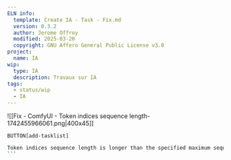 ```yaml
---
ELN info:
  template: Create IA - Task - Fix.md
  version: 0.3.2
  author: Jerome Offroy
  modified: 2025-03-20
  copyright: GNU Affero General Public License v3.0
project:
  name: IA
wip:
  type: IA
  description: Travaux sur IA
tags:
  - status/wip
  - IA
---
```


![[Fix -  ComfyUI - Token indices sequence length-1742455966061.png|400x45]]


`BUTTON[add-tasklist]`

````sh
Token indices sequence length is longer than the specified maximum sequence length for this model (147 > 77). Running this sequence through the model will result in indexing errors
```